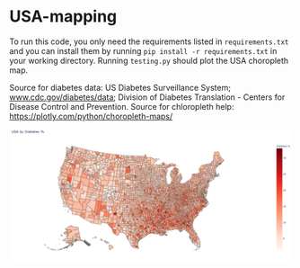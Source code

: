 # USA-mapping

To run this code, you only need the requirements listed in `requirements.txt` and you can install them by running `pip install -r requirements.txt` in your working directory. Running `testing.py` should plot the USA choropleth map.

Source for diabetes data: US Diabetes Surveillance System; www.cdc.gov/diabetes/data; Division of Diabetes Translation - Centers for Disease Control and Prevention.
Source for chloropleth help: https://plotly.com/python/choropleth-maps/

![USA diabetes map](images/diabetes.png)